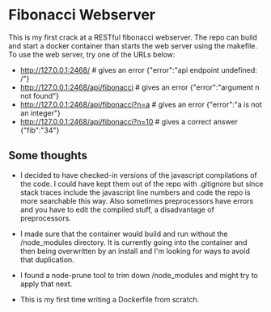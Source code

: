 # Fibonacci Webserver

This is my first crack at a RESTful fibonacci webserver.  The repo can build and start a docker container than starts the web server using the makefile.  To use the web server, try one of the URLs below:

* http://127.0.0.1:2468/                    # gives an error {"error":"api endpoint undefined: /"}
* http://127.0.0.1:2468/api/fibonacci       # gives an error {"error":"argument n not found"}
* http://127.0.0.1:2468/api/fibonacci?n=a   # gives an error {"error":"a is not an integer"}
* http://127.0.0.1:2468/api/fibonacci?n=10  # gives a correct answer {"fib":"34"}

## Some thoughts

* I decided to have checked-in versions of the javascript compilations of the code.  I could have kept them out of the repo with .gitignore but since stack traces include the javascript line numbers and code the repo is more searchable this way. Also sometimes preprocessors have errors and you have to edit the compiled stuff, a disadvantage of preprocessors.

* I made sure that the container would build and run without the /node_modules directory.  It is currently going into the container and then being overwritten by an install and I'm looking for ways to avoid that duplication.

* I found a node-prune tool to trim down /node_modules and might try to apply that next.

* This is my first time writing a Dockerfile from scratch.
